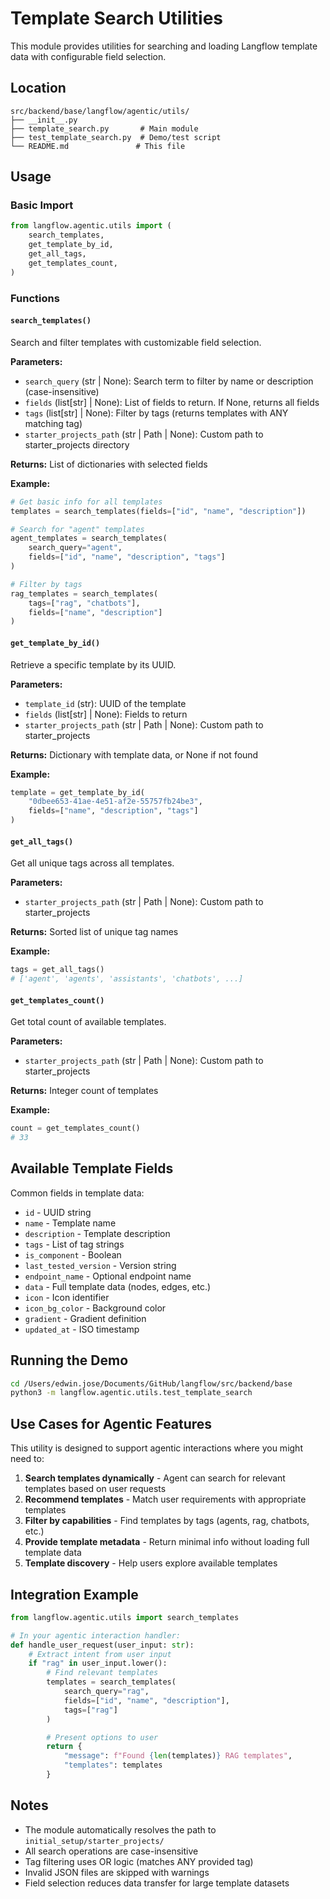 # Template Search Utilities

This module provides utilities for searching and loading Langflow template data with configurable field selection.

## Location

```
src/backend/base/langflow/agentic/utils/
├── __init__.py
├── template_search.py       # Main module
├── test_template_search.py  # Demo/test script
└── README.md               # This file
```

## Usage

### Basic Import

```python
from langflow.agentic.utils import (
    search_templates,
    get_template_by_id,
    get_all_tags,
    get_templates_count,
)
```

### Functions

#### `search_templates()`

Search and filter templates with customizable field selection.

**Parameters:**
- `search_query` (str | None): Search term to filter by name or description (case-insensitive)
- `fields` (list[str] | None): List of fields to return. If None, returns all fields
- `tags` (list[str] | None): Filter by tags (returns templates with ANY matching tag)
- `starter_projects_path` (str | Path | None): Custom path to starter_projects directory

**Returns:** List of dictionaries with selected fields

**Example:**
```python
# Get basic info for all templates
templates = search_templates(fields=["id", "name", "description"])

# Search for "agent" templates
agent_templates = search_templates(
    search_query="agent",
    fields=["id", "name", "description", "tags"]
)

# Filter by tags
rag_templates = search_templates(
    tags=["rag", "chatbots"],
    fields=["name", "description"]
)
```

#### `get_template_by_id()`

Retrieve a specific template by its UUID.

**Parameters:**
- `template_id` (str): UUID of the template
- `fields` (list[str] | None): Fields to return
- `starter_projects_path` (str | Path | None): Custom path to starter_projects

**Returns:** Dictionary with template data, or None if not found

**Example:**
```python
template = get_template_by_id(
    "0dbee653-41ae-4e51-af2e-55757fb24be3",
    fields=["name", "description", "tags"]
)
```

#### `get_all_tags()`

Get all unique tags across all templates.

**Parameters:**
- `starter_projects_path` (str | Path | None): Custom path to starter_projects

**Returns:** Sorted list of unique tag names

**Example:**
```python
tags = get_all_tags()
# ['agent', 'agents', 'assistants', 'chatbots', ...]
```

#### `get_templates_count()`

Get total count of available templates.

**Parameters:**
- `starter_projects_path` (str | Path | None): Custom path to starter_projects

**Returns:** Integer count of templates

**Example:**
```python
count = get_templates_count()
# 33
```

## Available Template Fields

Common fields in template data:
- `id` - UUID string
- `name` - Template name
- `description` - Template description
- `tags` - List of tag strings
- `is_component` - Boolean
- `last_tested_version` - Version string
- `endpoint_name` - Optional endpoint name
- `data` - Full template data (nodes, edges, etc.)
- `icon` - Icon identifier
- `icon_bg_color` - Background color
- `gradient` - Gradient definition
- `updated_at` - ISO timestamp

## Running the Demo

```bash
cd /Users/edwin.jose/Documents/GitHub/langflow/src/backend/base
python3 -m langflow.agentic.utils.test_template_search
```

## Use Cases for Agentic Features

This utility is designed to support agentic interactions where you might need to:

1. **Search templates dynamically** - Agent can search for relevant templates based on user requests
2. **Recommend templates** - Match user requirements with appropriate templates
3. **Filter by capabilities** - Find templates by tags (agents, rag, chatbots, etc.)
4. **Provide template metadata** - Return minimal info without loading full template data
5. **Template discovery** - Help users explore available templates

## Integration Example

```python
from langflow.agentic.utils import search_templates

# In your agentic interaction handler:
def handle_user_request(user_input: str):
    # Extract intent from user input
    if "rag" in user_input.lower():
        # Find relevant templates
        templates = search_templates(
            search_query="rag",
            fields=["id", "name", "description"],
            tags=["rag"]
        )

        # Present options to user
        return {
            "message": f"Found {len(templates)} RAG templates",
            "templates": templates
        }
```

## Notes

- The module automatically resolves the path to `initial_setup/starter_projects/`
- All search operations are case-insensitive
- Tag filtering uses OR logic (matches ANY provided tag)
- Invalid JSON files are skipped with warnings
- Field selection reduces data transfer for large template datasets
